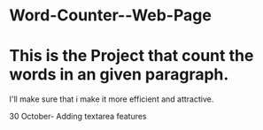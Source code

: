 # Word-Counter--Web-Page
# This is the Project that count the words in an given paragraph.
<p>I'll make sure that i make it more efficient and attractive.</p>
<p>30 October- Adding textarea features</p>
